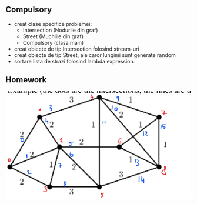 Compulsory
-
- creat clase specifice problemei:
  - Intersection (Nodurile din graf)
  - Street (Muchiile din graf)
  - Compulsory (clasa main)
- creat obiecte de tip Intersection folosind stream-uri
- creat obiecte de tip Street, ale caror lungimi sunt generate random
- sortare lista de strazi folosind lambda expression.

Homework
-
![Graful utilizat in cod](https://github.com/AnaMitrea/AdvancedProgrammingLabs/blob/39f0387cc0d104d88cda07672353c7c80acd146a/Laboratory4/Graf-Lab4.png)
